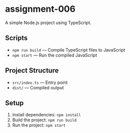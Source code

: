   
 
 # assignment-006

A simple Node.js project using TypeScript.

## Scripts
- `npm run build` — Compile TypeScript files to JavaScript 
- `npm start` — Run the compiled JavaScript

## Project Structure
- `src/index.ts` — Entry point
- `dist/` — Compiled output

## Setup
1. Install dependencies: `npm install`
2. Build the project: `npm run build`
3. Run the project: `npm start`
